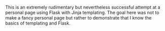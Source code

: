 This is an extremely rudimentary but nevertheless successful attempt at a personal page using
Flask with Jinja templating. The goal here was not to make a fancy personal page but rather to demonstrate
that I know the basics of templating and Flask.